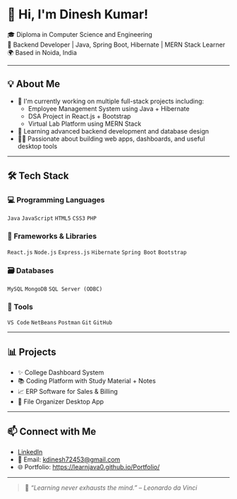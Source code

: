 # 👋 Hi, I'm Dinesh Kumar!

🎓 Diploma in Computer Science and Engineering  
💼 Backend Developer | Java, Spring Boot, Hibernate | MERN Stack Learner  
🌍 Based in Noida, India

---

## 💡 About Me
- 🔭 I'm currently working on multiple full-stack projects including:
  - Employee Management System using Java + Hibernate
  - DSA Project in React.js + Bootstrap
  - Virtual Lab Platform using MERN Stack
- 🌱 Learning advanced backend development and database design
- 👨‍💻 Passionate about building web apps, dashboards, and useful desktop tools

---

## 🛠️ Tech Stack

### 💻 Programming Languages
`Java` `JavaScript` `HTML5` `CSS3` `PHP`

### 🧰 Frameworks & Libraries
`React.js` `Node.js` `Express.js` `Hibernate` `Spring Boot` `Bootstrap`

### 🗃️ Databases
`MySQL` `MongoDB` `SQL Server (ODBC)`

### 🔧 Tools
`VS Code` `NetBeans` `Postman` `Git` `GitHub`

---

## 📊 Projects

- ✨ College Dashboard System  
- 📚 Coding Platform with Study Material + Notes  
- 📈 ERP Software for Sales & Billing  
- 📁 File Organizer Desktop App

---

## 📫 Connect with Me

- [LinkedIn](https://www.linkedin.com/in/dineshk17?) 
- 📧 Email: kdinesh72453@gmail.com 
- 🌐 Portfolio: https://learnjava0.github.io/Portfolio/

---

> 🚀 *“Learning never exhausts the mind.” – Leonardo da Vinci*
